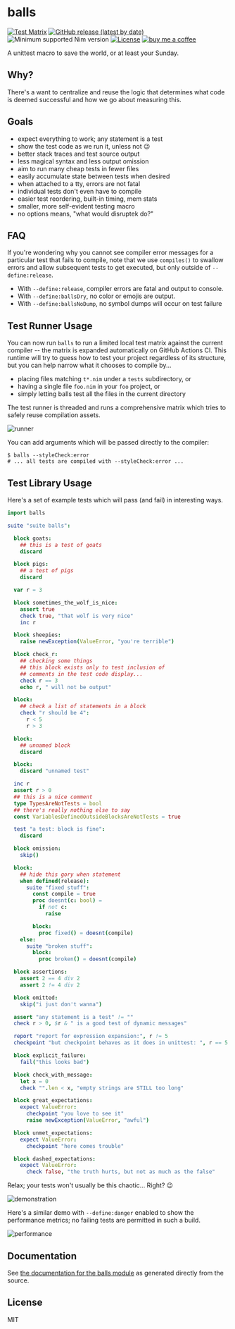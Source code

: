 # balls

[![Test Matrix](https://github.com/disruptek/balls/workflows/CI/badge.svg)](https://github.com/disruptek/balls/actions?query=workflow%3ACI)
[![GitHub release (latest by date)](https://img.shields.io/github/v/release/disruptek/balls?style=flat)](https://github.com/disruptek/balls/releases/latest)
![Minimum supported Nim version](https://img.shields.io/badge/nim-1.0.11%2B-informational?style=flat&logo=nim)
[![License](https://img.shields.io/github/license/disruptek/balls?style=flat)](#license)
[![buy me a coffee](https://img.shields.io/badge/donate-buy%20me%20a%20coffee-orange.svg)](https://www.buymeacoffee.com/disruptek)

A unittest macro to save the world, or at least your Sunday.

## Why?

There's a want to centralize and reuse the logic that determines what code is
deemed successful and how we go about measuring this.

## Goals

- expect everything to work; any statement is a test
- show the test code as we run it, unless not :wink:
- better stack traces and test source output
- less magical syntax and less output omission
- aim to run many cheap tests in fewer files
- easily accumulate state between tests when desired
- when attached to a tty, errors are not fatal
- individual tests don't even have to compile
- easier test reordering, built-in timing, mem stats
- smaller, more self-evident testing macro
- no options means, "what would disruptek do?"

## FAQ

If you're wondering why you cannot see compiler error messages for a particular
test that fails to compile, note that we use `compiles()` to swallow errors and
allow subsequent tests to get executed, but only outside of `--define:release`.

- With `--define:release`, compiler errors are fatal and output to console.
- With `--define:ballsDry`, no color or emojis are output.
- With `--define:ballsNoDump`, no symbol dumps will occur on test failure

## Test Runner Usage

You can now run `balls` to run a limited local test matrix against the current
compiler -- the matrix is expanded automatically on GitHub Actions CI. This
runtime will try to guess how to test your project regardless of its structure, but you can help narrow what it chooses to compile by...

- placing files matching `t*.nim` under a `tests` subdirectory, or
- having a single file `foo.nim` in your `foo` project, or
- simply letting balls test all the files in the current directory

The test runner is threaded and runs a comprehensive matrix which tries to
safely reuse compilation assets.

![runner](docs/runner.svg "test runner")

You can add arguments which will be passed directly to the compiler:

```
$ balls --styleCheck:error
# ... all tests are compiled with --styleCheck:error ...
```

## Test Library Usage

Here's a set of example tests which will pass (and fail) in interesting ways.

```nim
import balls

suite "suite balls":

  block goats:
    ## this is a test of goats
    discard

  block pigs:
    ## a test of pigs
    discard

  var r = 3

  block sometimes_the_wolf_is_nice:
    assert true
    check true, "that wolf is very nice"
    inc r

  block sheepies:
    raise newException(ValueError, "you're terrible")

  block check_r:
    ## checking some things
    ## this block exists only to test inclusion of
    ## comments in the test code display...
    check r == 3
    echo r, " will not be output"

  block:
    ## check a list of statements in a block
    check "r should be 4":
      r < 5
      r > 3

  block:
    ## unnamed block
    discard

  block:
    discard "unnamed test"

  inc r
  assert r > 0
  ## this is a nice comment
  type TypesAreNotTests = bool
  ## there's really nothing else to say
  const VariablesDefinedOutsideBlocksAreNotTests = true

  test "a test: block is fine":
    discard

  block omission:
    skip()

  block:
    ## hide this gory when statement
    when defined(release):
      suite "fixed stuff":
        const compile = true
        proc doesnt(c: bool) =
          if not c:
            raise

        block:
          proc fixed() = doesnt(compile)
    else:
      suite "broken stuff":
        block:
          proc broken() = doesnt(compile)

  block assertions:
    assert 2 == 4 div 2
    assert 2 != 4 div 2

  block omitted:
    skip("i just don't wanna")

  assert "any statement is a test" != ""
  check r > 0, $r & " is a good test of dynamic messages"

  report "report for expression expansion:", r != 5
  checkpoint "but checkpoint behaves as it does in unittest: ", r == 5

  block explicit_failure:
    fail("this looks bad")

  block check_with_message:
    let x = 0
    check "".len < x, "empty strings are STILL too long"

  block great_expectations:
    expect ValueError:
      checkpoint "you love to see it"
      raise newException(ValueError, "awful")

  block unmet_expectations:
    expect ValueError:
      checkpoint "here comes trouble"

  block dashed_expectations:
    expect ValueError:
      check false, "the truth hurts, but not as much as the false"
```

Relax; your tests won't usually be this chaotic...  Right?  😉

![demonstration](docs/demo.svg "demonstration")

Here's a similar demo with `--define:danger` enabled to show the
performance metrics; no failing tests are permitted in such a build.

![performance](docs/clean.svg "performance")

## Documentation
See [the documentation for the balls module](https://disruptek.github.io/balls/balls.html) as generated directly from the source.

## License
MIT
